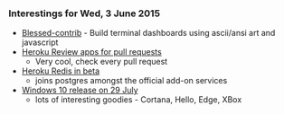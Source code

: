 ### Interestings for Wed, 3 June 2015

* [Blessed-contrib](https://github.com/yaronn/blessed-contrib) - Build terminal
    dashboards using ascii/ansi art and javascript
* [Heroku Review apps for pull requests](https://blog.heroku.com/archives/2015/5/19/heroku_review_apps_beta)
    - Very cool, check every pull request
* [Heroku Redis in beta](https://blog.heroku.com/archives/2015/5/12/heroku-redis-now-available-in-public-beta)
    - joins postgres amongst the official add-on services
* [Windows 10 release on 29 July](https://blogs.windows.com/bloggingwindows/2015/06/01/hello-world-windows-10-available-on-july-29/)
    - lots of interesting goodies - Cortana, Hello, Edge, XBox
